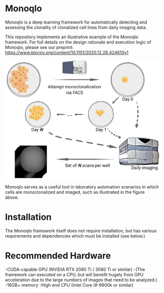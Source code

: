 # Monoqlo
Monoqlo is a deep learning framework for automatically detecting and assessing the clonality of clonalized cell lines from daily imaging data. 

This repository implements an illustrative example of the Monoqlo framework. For full details on the design rationale and execution logic of Monoqlo, please see our preprint:
https://www.biorxiv.org/content/10.1101/2020.12.28.424610v1



![Data generation](data_generation.png)

Monoqlo serves as a useful tool in laboratory automation scenarios in which cells are monoclonalized and imaged, such as illustrated in the figure above.



# Installation

The Monoqlo framework itself does not require installation, but has various requirements and dependencies which must be installed (see below.)

# Recommended Hardware

-CUDA-capable GPU (NVIDIA RTX 2080 Ti / 3080 Ti or similar)
  -(The framework can executed on a CPU, but will benefit hugely from GPU acceleration due to the large numbers of images that need to be analyzed.)
-16GB+ memory
-High end CPU (Intel Core i9-9900k or similar)


